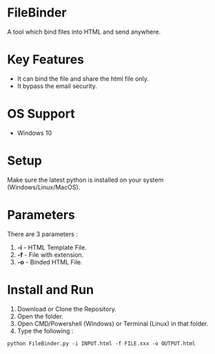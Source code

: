 # FileBinder
A tool which bind files into HTML and send anywhere.

# Key Features
- It can bind the file and share the html file only.
- It bypass the email security.
 
# OS Support
- Windows 10

# Setup
Make sure the latest python is installed on your system (Windows/Linux/MacOS).<br>

# Parameters
There are 3 parameters :
1. **-i** - HTML Template File.
2. **-f** - File with extension.
3. **-o** - Binded HTML File.

# Install and Run
1. Download or Clone the Repository.
2. Open the folder.
3. Open CMD/Powershell (Windows) or Terminal (Linux) in that folder.
4. Type the following : 

```
python FileBinder.py -i INPUT.html -f FILE.xxx -o OUTPUT.html
```
